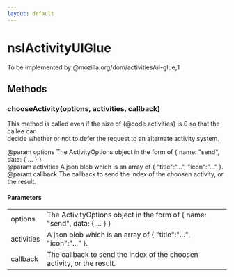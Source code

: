```yaml
---
layout: default
---
```


# nsIActivityUIGlue #
  
To be implemented by @mozilla.org/dom/activities/ui-glue;1  
  

## Methods ##

### chooseActivity(options, activities, callback) ###
  
This method is called even if the size of {@code activities} is 0 so that the callee can  
decide whether or not to defer the request to an alternate activity system.  
  
@param options     The ActivityOptions object in the form of { name: "send", data: { ... } }  
@param activities  A json blob which is an array of { "title":"...", "icon":"..." }.  
@param callback    The callback to send the index of the choosen activity, or the result.  
  

#### Parameters ####

<table>

<tr>
<td>options</td>
<td>The ActivityOptions object in the form of { name: "send", data: { ... } }  
</td>
</tr>

<tr>
<td>activities</td>
<td>A json blob which is an array of { "title":"...", "icon":"..." }.  
</td>
</tr>

<tr>
<td>callback</td>
<td>The callback to send the index of the choosen activity, or the result.  
</td>
</tr>

</table>
